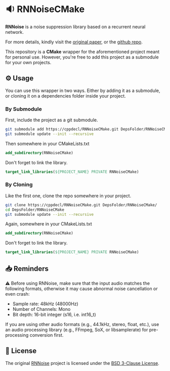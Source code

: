 # 🔉 RNNoiseCMake

**RNNoise** is a noise suppression library based on a recurrent neural network.

For more details, kindly visit the [original paper](https://jmvalin.ca/demo/rnnoise/), or the [github repo](https://github.com/xiph/rnnoise/).

This repository is a **CMake** wrapper for the aforementioned project meant for personal use. However, you're free to add this project as a submodule for your own projects. 


## ⚙️ Usage 
You can use this wrapper in two ways. Either by adding it as a submodule, or cloning it on a dependencies folder inside your project.

### By Submodule
First, include the project as a git submodule.
```bash
git submodule add https://cppdecl/RNNoiseCMake.git DepsFolder/RNNoiseCMake/
git submodule update --init --recursive
```
Then somewhere in your CMakeLists.txt
```cmake
add_subdirectory(RNNoiseCMake)
```
Don't forget to link the library.
```cmake
target_link_libraries(${PROJECT_NAME} PRIVATE RNNoiseCMake)
```

### By Cloning
Like the first one, clone the repo somewhere in your project.
```bash
git clone https://cppdecl/RNNoiseCMake.git DepsFolder/RNNoiseCMake/
cd DepsFolder/RNNoiseCMake
git submodule update --init --recursive
```
Again, somewhere in your CMakeLists.txt
```cmake
add_subdirectory(RNNoiseCMake)
```
Don't forget to link the library.
```cmake
target_link_libraries(${PROJECT_NAME} PRIVATE RNNoiseCMake)
```

## 📥 Reminders

⚠️ Before using RNNoise, make sure that the input audio matches the following formats, otherwise it may cause abnormal
noise cancellation or even crash:

- Sample rate: 48kHz (48000Hz)
- Number of Channels: Mono
- Bit depth: 16-bit integer (s16, i.e. int16_t)

If you are using other audio formats (e.g., 44.1kHz, stereo, float, etc.), use an audio processing library (e.g.,
FFmpeg, SoX, or libsamplerate) for pre-processing conversion first.

## 📃 License

The original [RNNoise](https://github.com/xiph/rnnoise) project is licensed
under the [BSD 3-Clause License](./LICENSE).